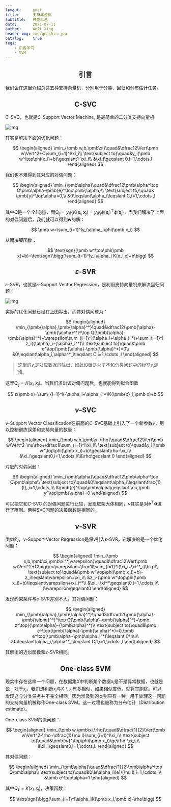 ```yaml
---
layout:     post
title:      支持向量机
subtitle:   种类汇总
date:       2021-07-11
author:     Welt Xing
header-img: img/genshin.jpg
catalog:    true
tags:
    - 机器学习
    - SVM
---
```


## <center>引言

我们会在这里介绍总共五种支持向量机，分别用于分类、回归和分布估计任务。

## <center>C-SVC

C-SVC，也就是$C$-Support Vector Machine, 是最简单的二分类支持向量机

![img](https://upload.wikimedia.org/wikipedia/commons/thumb/7/72/SVM_margin.png/1280px-SVM_margin.png)

其实是解决下面的优化问题：

$$
\begin{aligned}
\min_{\pmb w,b,\pmb\xi}\quad&\dfrac12\Vert\pmb w\Vert^2+C\sum_{i=1}^l\xi_i\\
\text{subject to}\quad&y_i(\pmb w^\top\phi(x_i)+b)\geqslant1-\xi_i\\
&\xi_i\geqslant 0,i=1,\cdots,l
\end{aligned}
$$

我们也不难得到其对应的对偶问题：

$$
\begin{aligned}
\min_{\pmb\alpha}\quad&\dfrac12\pmb\alpha^\top Q\pmb\alpha-\pmb{e}^\top\pmb{\alpha}\\
\text{subject to}\quad& \pmb{y}^\top\alpha=0,\\
&0\leqslant\alpha_i\leqslant C,i=1,\cdots ,l
\end{aligned}
$$

其中$Q$是一个全1向量，而$Q_{ij}=y_iy_jK(\pmb x_i,\pmb x_j)=y_iy_j\phi(\pmb x_i)^\top\phi(\pmb x_j)$。当我们解决了上面的对偶问题后，我们就可以得到$\pmb w$的解：

$$
\pmb w=\sum_{i=1}^ly_i\alpha_i\phi(\pmb x_i)
$$

从而决策函数：

$$
\text{sgn}(\pmb w^\top\phi(\pmb x)+b)=\text{sgn}\bigg(\sum_{i=1}^ly_i\alpha_i K(x_i,x)+b\bigg)
$$

## <center>$\varepsilon$-SVR

$\varepsilon$-SVR，也就是$\varepsilon$-Support Vector Regression，是利用支持向量机来解决回归问题：

![img](https://www.saedsayad.com/images/SVR_2.png)

实际的优化问题已经在上图写出，而其对偶问题为：

$$
\begin{aligned}
\min_{\pmb{\alpha},\pmb{\alpha}^*}\quad&\dfrac12(\pmb{\alpha}-\pmb{\alpha}^*)^\top Q(\pmb{\alpha}-\pmb{\alpha}^*)+\varepsilon\sum_{i=1}^l(\alpha_i+\alpha_i^*)+\sum_{i=1}^l z_i({\alpha}_i-{\alpha}_i^*)\\
\text{subject to}\quad&\pmb e^\top(\pmb{\alpha}-\pmb{\alpha}^*)=0\\
&0\leqslant\alpha_i,\alpha^*_i\leqslant C,i=1,\cdots ,l
\end{aligned}
$$

> 这里的$z_i$是对应数据的输出，如此设置是为了不和分类问题中的标签$y_i$混淆。

这里$Q_{ij}=K(x_i,x_j)$。当我们求出该对偶问题后，也就能得到拟合函数

$$
z(\pmb x)=\sum_{i=1}^l(-\alpha_i+\alpha_i^*)K(\pmb{x}_i,\pmb x)+b
$$

## <center>$\nu$-SVC

$\nu$-Support Vector Classification在前面的$C$-SVC基础上引入了一个新参数$\nu$，用以控制训练误差和支持向量的数量：

$$
\begin{aligned}
\min_{\pmb w,b,\pmb\xi,\rho}\quad&\dfrac12\Vert\pmb w\Vert^2-\nu\rho+\dfrac1l\sum_{i=1}^l\xi_i\\
\text{subject to}\quad&y_i(\pmb w^\top\phi(\pmb x_i)+b)\geqslant\rho-\xi_i\\
&\xi_i\geqslant0,i=1,\cdots,l\\&\rho\geqslant 0
\end{aligned}
$$

对应的对偶问题：

$$
\begin{aligned}
\min_{\pmb\alpha}\quad&\dfrac12\pmb\alpha^\top Q\pmb\alpha\\
\text{subject to}\quad&0\leqslant\alpha_i\leqslant\frac{1}{l},,i=1,\cdots,l\\
&\pmb{e}^\top\pmb\alpha\geqslant \nu,\pmb y^\top\pmb{\alpha}=0
\end{aligned}
$$

可以把它和$C$-SVC 的对偶问题进行比较，发现框架大体相同，$\nu$其实是对$\pmb e^\top\pmb\alpha$进行了限制。两种SVC问题的决策函数是相同的。

## <center>$\nu$-SVR

类似的，$\nu$-Support Vector Regression是将$\nu$引入$\varepsilon$-SVR，它解决的是一个优化问题：

$$
\begin{aligned}
\min_{\pmb x,b,\pmb\xi,\pmb\xi^*,\varepsilon}\quad&\dfrac12\Vert\pmb w\Vert^2+C\big(\nu\varepsilon+\frac1l\sum_{i=1}^l(\xi_i+\xi^*_i)\big)\\
\text{subject to}\quad&(\pmb w^\top\phi(\pmb x_i)+b)-z_i\leqslant\varepsilon+\xi_i\\
&z_i-(\pmb w^\top\phi(\pmb x_i)+b)\leqslant\varepsilon+\xi_i^*\\
&\xi_i,\xi^*\geqslant0,i=1,\cdots,l\\
&\varepsilon\geqslant0
\end{aligned}
$$

发现约束条件与$\varepsilon$-SVR差别不大，其对偶问题：

$$
\begin{aligned}
\min_{\pmb{\alpha},\pmb{\alpha}^*}\quad&\dfrac12(\pmb{\alpha}-\pmb{\alpha}^*)^\top Q(\pmb{\alpha}-\pmb{\alpha}^*)+\pmb z^\top({\pmb\alpha}-{\pmb\alpha}^*)\\
\text{subject to}\quad&\pmb e^\top(\pmb{\alpha}-\pmb{\alpha}^*)=0,\pmb e^\top(\pmb\alpha+\pmb\alpha_i^*)\leqslant C\nu\\
&0\leqslant\alpha_i,\alpha^*_i\leqslant C/l,i=1,\cdots ,l
\end{aligned}
$$

其解出的近似函数和$\varepsilon$-SVR相同。

## <center>One-class SVM

现实中存在这样一个问题，在数据集$X$中判断某个数据$x_i$是不是异常数据，也就是说，对于$x_i$，我们想判断$x_i$与$X\backslash x_i$有多相似，如果相似度低，就将其剔除。可以发现这与分类任务并不完全相同，因为涉及到的类别只有一种。用于处理这一问题的支持向量机被称作One-class SVM。这一过程也被称为分布估计（Distribution estimate）。

One-class SVM的原问题：

$$
\begin{aligned}
\min_{\pmb w,\pmb\xi,\rho}\quad&\dfrac{1}{2}\Vert\pmb w\Vert^2-\rho+\dfrac{1}{\nu l}\sum_{i=1}^l\xi_i\\
\text{subject to}\quad&\pmb{w}^\top\phi(\pmb x_i)\ge\rho-\xi_i,\\
&\xi_i\geqslant0,i=1,\cdots,l.
\end{aligned}
$$

其对偶问题：

$$
\begin{aligned}
\min_{\pmb\alpha}\quad&\dfrac{1}{2}\pmb\alpha^\top Q\pmb\alpha\\
\text{subject to}\quad&0\le\alpha_i\le1/(\nu l),i=1,\cdots l\\
&\pmb e^\top\alpha=1
\end{aligned}
$$

其中$Q_ij=K(x_i,x_j)$，决策函数：

$$
\text{sgn}\bigg(\sum_{i=1}^l\alpha_iK(\pmb x_i,\pmb x)-\rho\bigg)
$$
